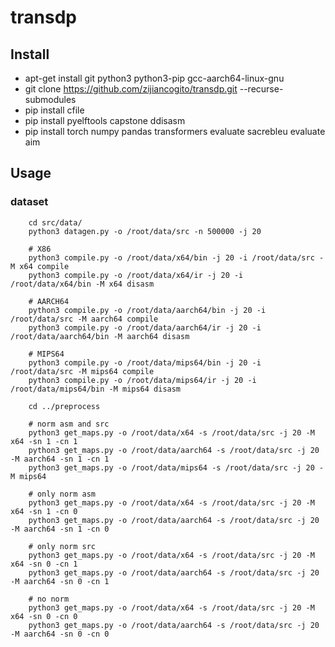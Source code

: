 # transdp


## Install 

- apt-get install git python3 python3-pip gcc-aarch64-linux-gnu
- git clone https://github.com/zijiancogito/transdp.git --recurse-submodules
- pip install cfile
- pip install pyelftools capstone ddisasm
- pip install torch numpy pandas transformers evaluate sacrebleu evaluate aim

## Usage

### dataset

```
    cd src/data/
    python3 datagen.py -o /root/data/src -n 500000 -j 20
    
    # X86
    python3 compile.py -o /root/data/x64/bin -j 20 -i /root/data/src -M x64 compile
    python3 compile.py -o /root/data/x64/ir -j 20 -i /root/data/x64/bin -M x64 disasm
    
    # AARCH64
    python3 compile.py -o /root/data/aarch64/bin -j 20 -i /root/data/src -M aarch64 compile
    python3 compile.py -o /root/data/aarch64/ir -j 20 -i /root/data/aarch64/bin -M aarch64 disasm
    
    # MIPS64 
    python3 compile.py -o /root/data/mips64/bin -j 20 -i /root/data/src -M mips64 compile
    python3 compile.py -o /root/data/mips64/ir -j 20 -i /root/data/mips64/bin -M mips64 disasm

    cd ../preprocess

    # norm asm and src
    python3 get_maps.py -o /root/data/x64 -s /root/data/src -j 20 -M x64 -sn 1 -cn 1
    python3 get_maps.py -o /root/data/aarch64 -s /root/data/src -j 20 -M aarch64 -sn 1 -cn 1
    python3 get_maps.py -o /root/data/mips64 -s /root/data/src -j 20 -M mips64

    # only norm asm
    python3 get_maps.py -o /root/data/x64 -s /root/data/src -j 20 -M x64 -sn 1 -cn 0
    python3 get_maps.py -o /root/data/aarch64 -s /root/data/src -j 20 -M aarch64 -sn 1 -cn 0

    # only norm src
    python3 get_maps.py -o /root/data/x64 -s /root/data/src -j 20 -M x64 -sn 0 -cn 1
    python3 get_maps.py -o /root/data/aarch64 -s /root/data/src -j 20 -M aarch64 -sn 0 -cn 1

    # no norm
    python3 get_maps.py -o /root/data/x64 -s /root/data/src -j 20 -M x64 -sn 0 -cn 0
    python3 get_maps.py -o /root/data/aarch64 -s /root/data/src -j 20 -M aarch64 -sn 0 -cn 0
    
```

